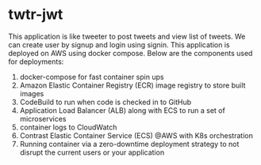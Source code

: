 # twtr-jwt
This application is like tweeter to post tweets and view list of tweets. We can create user by signup and login using signin. This application is deployed on AWS using docker compose. Below are the components used for deployments:

1. docker-compose for fast container spin ups
2. Amazon Elastic Container Registry (ECR) image registry to store built images
3. CodeBuild to run when code is checked in to GitHub
4. Application Load Balancer (ALB) along with ECS to run a set of microservices
5. container logs to CloudWatch
6. Contrast Elastic Container Service (ECS) @AWS with K8s orchestration
7. Running container via a zero-downtime deployment strategy to not disrupt the current users or your application
